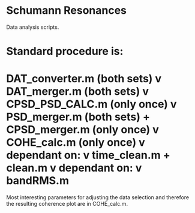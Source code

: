 # Schumann Resonances

Data analysis scripts. 

Standard procedure is:
=============================
DAT\_converter.m (both sets)
	     v
DAT\_merger.m (both sets)
	     v
CPSD\_PSD\_CALC.m (only once)
 	     v
PSD\_merger.m (both sets) + CPSD\_merger.m (only once)
	     v
COHE_calc.m (only once)
	     v
       dependant on:
	     v
  time\_clean.m + clean.m
	     v
       dependant on:
	     v			     
	 bandRMS.m
=============================

Most interesting parameters for adjusting the data selection and therefore the resulting coherence plot are in COHE\_calc.m.
